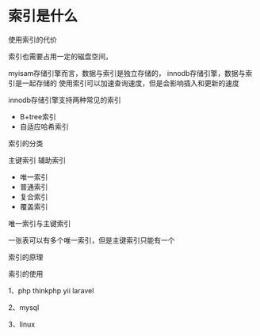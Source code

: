

# 索引是什么









使用索引的代价

索引也需要占用一定的磁盘空间，

myisam存储引擎而言，数据与索引是独立存储的，
innodb存储引擎，数据与索引是一起存储的
使用索引可以加速查询速度，但是会影响插入和更新的速度






innodb存储引擎支持两种常见的索引
- B+tree索引
- 自适应哈希索引




索引的分类

主键索引
辅助索引
- 唯一索引
- 普通索引
- 复合索引
- 覆盖索引





唯一索引与主键索引

一张表可以有多个唯一索引，但是主键索引只能有一个


索引的原理

索引的使用


















1、php
thinkphp
yii
laravel

2、mysql

3、linux










